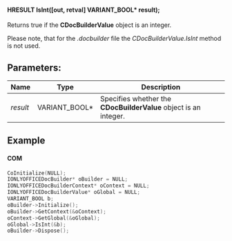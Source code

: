 #### HRESULT IsInt(\[out, retval] VARIANT\_BOOL\* result);

Returns true if the **CDocBuilderValue** object is an integer.

Please note, that for the *.docbuilder* file the *CDocBuilderValue.IsInt* method is not used.

## Parameters:

| Name     | Type            | Description                                                      |
| -------- | --------------- | ---------------------------------------------------------------- |
| *result* | VARIANT\_BOOL\* | Specifies whether the **CDocBuilderValue** object is an integer. |

## Example

#### COM

```c++
CoInitialize(NULL);
IONLYOFFICEDocBuilder* oBuilder = NULL;
IONLYOFFICEDocBuilderContext* oContext = NULL;
IONLYOFFICEDocBuilderValue* oGlobal = NULL;
VARIANT_BOOL b;
oBuilder->Initialize();
oBuilder->GetContext(&oContext);
oContext->GetGlobal(&oGlobal);
oGlobal->IsInt(&b);
oBuilder->Dispose();
```
